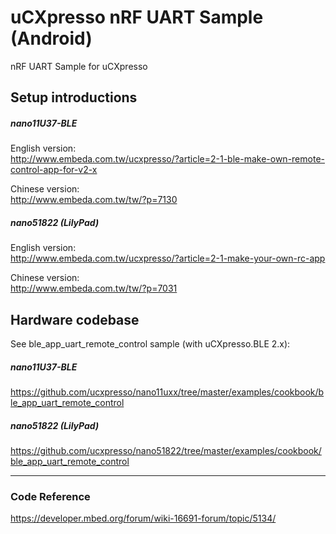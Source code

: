 uCXpresso nRF UART Sample (Android)
===
nRF UART Sample for uCXpresso

## Setup introductions

##### nano11U37-BLE

English version:  
http://www.embeda.com.tw/ucxpresso/?article=2-1-ble-make-own-remote-control-app-for-v2-x
  
Chinese version:  
http://www.embeda.com.tw/tw/?p=7130


##### nano51822 (LilyPad)  
  
English version:  
http://www.embeda.com.tw/ucxpresso/?article=2-1-make-your-own-rc-app
  
Chinese version:  
http://www.embeda.com.tw/tw/?p=7031

## Hardware codebase
  
See ble_app_uart_remote_control sample (with uCXpresso.BLE 2.x):  
  
##### nano11U37-BLE

https://github.com/ucxpresso/nano11uxx/tree/master/examples/cookbook/ble_app_uart_remote_control  

##### nano51822 (LilyPad) 

https://github.com/ucxpresso/nano51822/tree/master/examples/cookbook/ble_app_uart_remote_control
  
---
  
### Code Reference  
https://developer.mbed.org/forum/wiki-16691-forum/topic/5134/
